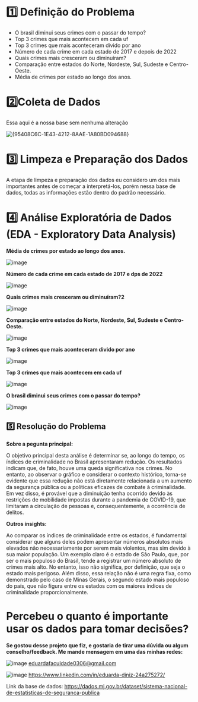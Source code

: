 # 1️⃣ Definição do Problema 
 - O brasil diminui seus crimes com o passar do tempo?   
 - Top 3 crimes que mais acontecem em cada uf
 - Top 3 crimes que mais aconteceram divido por ano       
 - Número de cada crime em cada estado de 2017 e depois de 2022       
 - Quais crimes mais cresceram ou diminuíram?       
 - Comparação entre estados do Norte, Nordeste, Sul, Sudeste e Centro-Oeste.      
 - Média de crimes por estado ao longo dos anos.   
# 2️⃣Coleta de Dados         
Essa aqui é a nossa base sem nenhuma alteração 
     
   ![{95408C6C-1E43-4212-8AAE-1A80BD094688}](https://github.com/user-attachments/assets/4bd39923-6b6a-4916-92ea-0dfa26017801)
  
   
# 3️⃣ Limpeza e Preparação dos Dados 
A etapa de limpeza e preparação dos dados eu considero um dos mais importantes antes de começar a interpretá-los, porém nessa base de dados, todas as informações estão dentro do padrão necessário.

# 4️⃣ Análise Exploratória de Dados (EDA - Exploratory Data Analysis)
**Média de crimes por estado ao longo dos anos.**

![image](https://github.com/user-attachments/assets/77526ed9-d65d-4301-8c8c-e226bdb4b50d)

**Número de cada crime em cada estado de 2017 e dps de 2022**

![image](https://github.com/user-attachments/assets/ef68830c-94db-48d7-a09a-8b1897be3d1f)


**Quais crimes mais cresceram ou diminuíram?2**

![image](https://github.com/user-attachments/assets/214ec6ab-ecef-4a24-8264-2244b29f57ec)

**Comparação entre estados do Norte, Nordeste, Sul, Sudeste e Centro-Oeste.**

![image](https://github.com/user-attachments/assets/1de829c5-4a49-4cad-8341-5ddd462d48a1)

**Top 3 crimes que mais aconteceram divido por ano**

![image](https://github.com/user-attachments/assets/6132d031-0123-4470-b2a8-8f13f3e72274)

**Top 3 crimes que mais acontecem em cada uf**

![image](https://github.com/user-attachments/assets/51a91229-d924-4924-acf5-8e997cb227f4)

**O brasil diminui seus crimes com o passar do tempo?**

![image](https://github.com/user-attachments/assets/ffdce17e-2671-45cd-83b9-7e974bc35c4e)


##  5️⃣ Resolução do Problema
**Sobre a pegunta principal:**

O objetivo principal desta análise é determinar se, ao longo do tempo, os índices de criminalidade no Brasil apresentaram redução. Os resultados indicam que, de fato, houve uma queda significativa nos crimes. No entanto, ao observar o gráfico e considerar o contexto histórico, torna-se evidente que essa redução não está diretamente relacionada a um aumento da segurança pública ou a políticas eficazes de combate à criminalidade. Em vez disso, é provável que a diminuição tenha ocorrido devido às restrições de mobilidade impostas durante a pandemia de COVID-19, que limitaram a circulação de pessoas e, consequentemente, a ocorrência de delitos.

**Outros insights:**

Ao comparar os índices de criminalidade entre os estados, é fundamental considerar que alguns deles podem apresentar números absolutos mais elevados não necessariamente por serem mais violentos, mas sim devido à sua maior população. Um exemplo claro é o estado de São Paulo, que, por ser o mais populoso do Brasil, tende a registrar um número absoluto de crimes mais alto. No entanto, isso não significa, por definição, que seja o estado mais perigoso. Além disso, essa relação não é uma regra fixa, como demonstrado pelo caso de Minas Gerais, o segundo estado mais populoso do país, que não figura entre os estados com os maiores índices de criminalidade proporcionalmente.

# Percebeu o quanto é importante usar os dados para tomar decisões?
**Se gostou desse projeto que fiz, e gostaria de tirar uma dúvida ou algum conselho/feedback. Me mande mensagem em uma das minhas redes:**


![image](https://github.com/user-attachments/assets/1f45549c-0a31-4d68-bdb8-b8e056471226)  eduardafaculdade0306@gmail.com


![image](https://github.com/user-attachments/assets/3720fe40-70bb-4183-a191-00c311b8eca3)   https://www.linkedin.com/in/eduarda-diniz-24a275272/

Link da base de dados: https://dados.mj.gov.br/dataset/sistema-nacional-de-estatisticas-de-seguranca-publica

